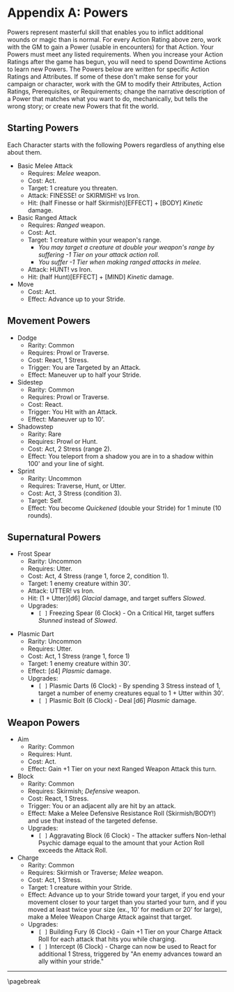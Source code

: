 # Appendix A: Powers

Powers represent masterful skill that enables you to inflict additional wounds or magic than is normal. For every Action Rating above zero, work with the GM to gain a Power (usable in encounters) for that Action. Your Powers must meet any listed requirements. When you increase your Action Ratings after the game has begun, you will need to spend Downtime Actions to learn new Powers. The Powers below are written for specific Action Ratings and Attributes. If some of these don't make sense for your campaign or character, work with the GM to modify their Attributes, Action Ratings, Prerequisites, or Requirements; change the narrative description of a Power that matches what you want to do, mechanically, but tells the wrong story; or create new Powers that fit the world.

## Starting Powers

Each Character starts with the following Powers regardless of anything else about them.

* Basic Melee Attack
    * Requires: *Melee* weapon.
    * Cost: Act.
    * Target: 1 creature you threaten.
    * Attack: FINESSE! or SKIRMISH! vs Iron.
    * Hit: (half Finesse or half Skirmish)[EFFECT] + [BODY] *Kinetic* damage.
* Basic Ranged Attack
    * Requires: *Ranged* weapon.
    * Cost: Act.
    * Target: 1 creature within your weapon's range.
        * *You may target a creature at double your weapon's range by suffering -1 Tier on your attack action roll.*
        * *You suffer -1 Tier when making ranged attacks in melee.*
    * Attack: HUNT! vs Iron.
    * Hit: (half Hunt)[EFFECT] + [MIND] *Kinetic* damage.
* Move
    * Cost: Act.
    * Effect: Advance up to your Stride.

## Movement Powers

* Dodge
    * Rarity: Common
    * Requires: Prowl or Traverse.
    * Cost: React, 1 Stress.
    * Trigger: You are Targeted by an Attack.
    * Effect: Maneuver up to half your Stride.
* Sidestep
    * Rarity: Common
    * Requires: Prowl or Traverse.
    * Cost: React.
    * Trigger: You Hit with an Attack.
    * Effect: Maneuver up to 10'.
* Shadowstep
    * Rarity: Rare
    * Requires: Prowl or Hunt.
    * Cost: Act, 2 Stress (range 2).
    * Effect: You teleport from a shadow you are in to a shadow within 100' and your line of sight.
* Sprint
    * Rarity: Uncommon
    * Requires: Traverse, Hunt, or Utter.
    * Cost: Act, 3 Stress (condition 3).
    * Target: Self.
    * Effect: You become *Quickened* (double your Stride) for 1 minute (10 rounds).

## Supernatural Powers

* Frost Spear
    * Rarity: Uncommon
    * Requires: Utter.
    * Cost: Act, 4 Stress (range 1, force 2, condition 1).
    * Target: 1 enemy creature within 30'.
    * Attack: UTTER! vs Iron.
    * Hit: (1 + Utter)[d6] *Glacial* damage, and target suffers *Slowed*.
    * Upgrades:
        - `[ ]` Freezing Spear (6 Clock) - On a Critical Hit, target suffers *Stunned* instead of *Slowed*.
- Plasmic Dart
    * Rarity: Uncommon
    - Requires: Utter.
    - Cost: Act, 1 Stress (range 1, force 1)
    - Target: 1 enemy creature within 30'.
    - Effect: [d4] *Plasmic* damage.
    - Upgrades:
        - `[ ]` Plasmic Darts (6 Clock) - By spending 3 Stress instead of 1, target a number of enemy creatures equal to 1 + Utter within 30'.
        - `[ ]` Plasmic Bolt (6 Clock) - Deal [d6] *Plasmic* damage.

## Weapon Powers

* Aim
    * Rarity: Common
    * Requires: Hunt.
    * Cost: Act.
    * Effect: Gain +1 Tier on your next Ranged Weapon Attack this turn.
* Block
    * Rarity: Common
    * Requires: Skirmish; *Defensive* weapon.
    * Cost: React, 1 Stress.
    * Trigger: You or an adjacent ally are hit by an attack.
    * Effect: Make a Melee Defensive Resistance Roll (Skirmish/BODY!) and use that instead of the targeted defense.
    * Upgrades:
        * `[ ]` Aggravating Block (6 Clock) - The attacker suffers Non-lethal Psychic damage equal to the amount that your Action Roll exceeds the Attack Roll.
* Charge
    * Rarity: Common
    * Requires: Skirmish or Traverse; *Melee* weapon.
    * Cost: Act, 1 Stress.
    * Target: 1 creature within your Stride.
    * Effect: Advance up to your Stride toward your target, if you end your movement closer to your target than you started your turn, and if you moved at least twice your size (ex., 10' for medium or 20' for large), make a Melee Weapon Charge Attack against that target.
    * Upgrades:
        * `[ ]` Building Fury (6 Clock) - Gain +1 Tier on your Charge Attack Roll for each attack that hits you while charging.
        * `[ ]` Intercept (6 Clock) - Charge can now be used to React for additional 1 Stress, triggered by "An enemy advances toward an ally within your stride."

* * * * * * * * * * * * * * * * * * * * * * * * * * * * * * * * * * * * * * * *

\pagebreak
